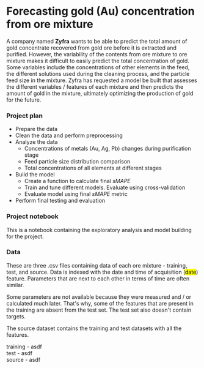 # Forecasting gold (Au) concentration from ore mixture

A company named <b>Zyfra</b> wants to be able to predict the total amount of gold concentrate recovered from gold ore before it is extracted and purified. However, the variability of the contents from ore mixture to ore mixture makes it difficult to easily predict the total concentration of gold. Some variables include the concentrations of other elements in the feed, the different solutions used during the cleaning process, and the particle feed size in the mixture. Zyfra has requested a model be built that assesses the different variables / features of each mixture and then predicts the amount of gold in the mixture, ultimately optimizing the production of gold for the future. 

### Project plan
- Prepare the data
- Clean the data and perform preprocessing
- Analyze the data
  - Concentrations of metals (Au, Ag, Pb) changes during purification stage
  - Feed particle size distribution comparison
  - Total concentrations of all elements at different stages
- Build the model
  - Create a function to calculate final *sMAPE*
  - Train and tune different models. Evaluate using cross-validation
  - Evaluate model using final *sMAPE* metric
- Perform final testing and evaluation

### Project notebook
This is a notebook containing the exploratory analysis and model building for the project.

### Data
These are three .csv files containing data of each ore mixture - training, test, and source. Data is indexed with the date and time of acquisition (<mark>date</mark>) feature. Parameters that are next to each other in terms of time are often similar.

Some parameters are not available because they were measured and / or calculated much later. That's why, some of the features that are present in the training are absent from the test set. The test set also doesn't contain targets.

The source dataset contains the training and test datasets with all the features. 

training - asdf</br>
test - asdf</br>
source - asdf
